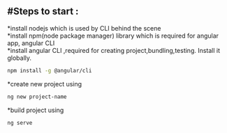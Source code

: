 #Steps to start :
-----------------------------------------------------------------------------------------
*install nodejs which is used by CLI behind the scene  
*install npm(node package manager) library which is required for angular app, angular CLI  
*install angular CLI ,required for creating project,bundling,testing. Install it globally.  
```sh
npm install -g @angular/cli
```
*create new project using 
```sh
ng new project-name
```
*build project using 
```sh
ng serve
```
